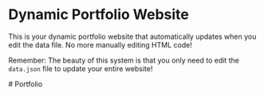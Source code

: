 # Dynamic Portfolio Website

This is your dynamic portfolio website that automatically updates when you edit the data file. No more manually editing HTML code!

Remember: The beauty of this system is that you only need to edit the `data.json` file to update your entire website!

#   P o r t f o l i o 
 
 
